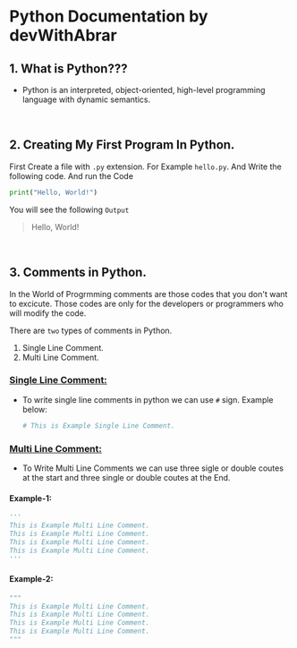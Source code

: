 # Python Documentation by devWithAbrar

## 1. What is Python???
- Python is an interpreted, object-oriented, high-level programming language with dynamic semantics.

<br />

## 2. Creating My First Program In Python.

First Create a file with `.py` extension. For Example `hello.py`. And Write the following code. And run the Code 

```python
print("Hello, World!")
```

You will see the following `Output`

> Hello, World!

<br />

## 3. Comments in Python.

In the World of Progrmming comments are those codes that you don't want to excicute. Those codes are only for the developers or programmers who will modify the code.

There are `two` types of comments in Python.

1. Single Line Comment.
2. Multi Line Comment.

### <u> Single Line Comment: </u>

- To write single line comments in python we can use `#` sign. Example below:
    ```python
    # This is Example Single Line Comment.
    ``` 

### <u> Multi Line Comment: </u>

- To Write Multi Line Comments we can use three sigle or double coutes at the start and three single or double coutes at the End.

#### Example-1:

```python
'''
This is Example Multi Line Comment.
This is Example Multi Line Comment.
This is Example Multi Line Comment.
This is Example Multi Line Comment.
'''
```
#### Example-2:

```python
"""
This is Example Multi Line Comment.
This is Example Multi Line Comment.
This is Example Multi Line Comment.
This is Example Multi Line Comment.
"""
```



